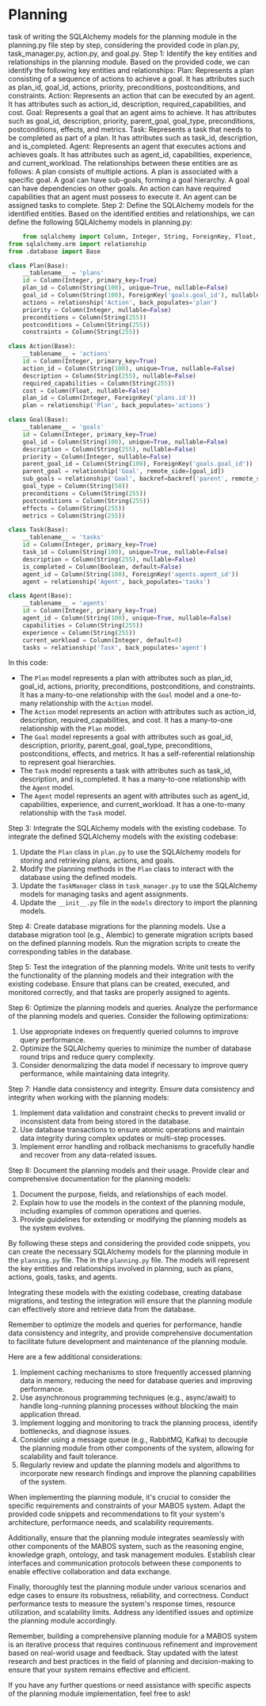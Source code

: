# Planning
task of writing the SQLAlchemy models for the planning module in the planning.py file step by step, considering the provided code in plan.py, task_manager.py, action.py, and goal.py.
Step 1: Identify the key entities and relationships in the planning module.
Based on the provided code, we can identify the following key entities and relationships:
Plan: Represents a plan consisting of a sequence of actions to achieve a goal. It has attributes such as plan_id, goal_id, actions, priority, preconditions, postconditions, and constraints.
Action: Represents an action that can be executed by an agent. It has attributes such as action_id, description, required_capabilities, and cost.
Goal: Represents a goal that an agent aims to achieve. It has attributes such as goal_id, description, priority, parent_goal, goal_type, preconditions, postconditions, effects, and metrics.
Task: Represents a task that needs to be completed as part of a plan. It has attributes such as task_id, description, and is_completed.
Agent: Represents an agent that executes actions and achieves goals. It has attributes such as agent_id, capabilities, experience, and current_workload.
The relationships between these entities are as follows:
A plan consists of multiple actions.
A plan is associated with a specific goal.
A goal can have sub-goals, forming a goal hierarchy.
A goal can have dependencies on other goals.
An action can have required capabilities that an agent must possess to execute it.
An agent can be assigned tasks to complete.
Step 2: Define the SQLAlchemy models for the identified entities.
Based on the identified entities and relationships, we can define the following SQLAlchemy models in planning.py:


```python
    from sqlalchemy import Column, Integer, String, ForeignKey, Float, Boolean
from sqlalchemy.orm import relationship
from .database import Base

class Plan(Base):
    __tablename__ = 'plans'
    id = Column(Integer, primary_key=True)
    plan_id = Column(String(100), unique=True, nullable=False)
    goal_id = Column(String(100), ForeignKey('goals.goal_id'), nullable=False)
    actions = relationship('Action', back_populates='plan')
    priority = Column(Integer, nullable=False)
    preconditions = Column(String(255))
    postconditions = Column(String(255))
    constraints = Column(String(255))

class Action(Base):
    __tablename__ = 'actions'
    id = Column(Integer, primary_key=True)
    action_id = Column(String(100), unique=True, nullable=False)
    description = Column(String(255), nullable=False)
    required_capabilities = Column(String(255))
    cost = Column(Float, nullable=False)
    plan_id = Column(Integer, ForeignKey('plans.id'))
    plan = relationship('Plan', back_populates='actions')

class Goal(Base):
    __tablename__ = 'goals'
    id = Column(Integer, primary_key=True)
    goal_id = Column(String(100), unique=True, nullable=False)
    description = Column(String(255), nullable=False)
    priority = Column(Integer, nullable=False)
    parent_goal_id = Column(String(100), ForeignKey('goals.goal_id'))
    parent_goal = relationship('Goal', remote_side=[goal_id])
    sub_goals = relationship('Goal', backref=backref('parent', remote_side=[goal_id]))
    goal_type = Column(String(50))
    preconditions = Column(String(255))
    postconditions = Column(String(255))
    effects = Column(String(255))
    metrics = Column(String(255))

class Task(Base):
    __tablename__ = 'tasks'
    id = Column(Integer, primary_key=True)
    task_id = Column(String(100), unique=True, nullable=False)
    description = Column(String(255), nullable=False)
    is_completed = Column(Boolean, default=False)
    agent_id = Column(String(100), ForeignKey('agents.agent_id'))
    agent = relationship('Agent', back_populates='tasks')

class Agent(Base):
    __tablename__ = 'agents'
    id = Column(Integer, primary_key=True)
    agent_id = Column(String(100), unique=True, nullable=False)
    capabilities = Column(String(255))
    experience = Column(String(255))
    current_workload = Column(Integer, default=0)
    tasks = relationship('Task', back_populates='agent')
```

In this code:
- The `Plan` model represents a plan with attributes such as plan_id, goal_id, actions, priority, preconditions, postconditions, and constraints. It has a many-to-one relationship with the `Goal` model and a one-to-many relationship with the `Action` model.
- The `Action` model represents an action with attributes such as action_id, description, required_capabilities, and cost. It has a many-to-one relationship with the `Plan` model.
- The `Goal` model represents a goal with attributes such as goal_id, description, priority, parent_goal, goal_type, preconditions, postconditions, effects, and metrics. It has a self-referential relationship to represent goal hierarchies.
- The `Task` model represents a task with attributes such as task_id, description, and is_completed. It has a many-to-one relationship with the `Agent` model.
- The `Agent` model represents an agent with attributes such as agent_id, capabilities, experience, and current_workload. It has a one-to-many relationship with the `Task` model.

Step 3: Integrate the SQLAlchemy models with the existing codebase.
To integrate the defined SQLAlchemy models with the existing codebase:

1. Update the `Plan` class in `plan.py` to use the SQLAlchemy models for storing and retrieving plans, actions, and goals.
2. Modify the planning methods in the `Plan` class to interact with the database using the defined models.
3. Update the `TaskManager` class in `task_manager.py` to use the SQLAlchemy models for managing tasks and agent assignments.
4. Update the `__init__.py` file in the `models` directory to import the planning models.

Step 4: Create database migrations for the planning models.
Use a database migration tool (e.g., Alembic) to generate migration scripts based on the defined planning models. Run the migration scripts to create the corresponding tables in the database.

Step 5: Test the integration of the planning models.
Write unit tests to verify the functionality of the planning models and their integration with the existing codebase. Ensure that plans can be created, executed, and monitored correctly, and that tasks are properly assigned to agents.

Step 6: Optimize the planning models and queries.
Analyze the performance of the planning models and queries. Consider the following optimizations:

1. Use appropriate indexes on frequently queried columns to improve query performance.
2. Optimize the SQLAlchemy queries to minimize the number of database round trips and reduce query complexity.
3. Consider denormalizing the data model if necessary to improve query performance, while maintaining data integrity.

Step 7: Handle data consistency and integrity.
Ensure data consistency and integrity when working with the planning models:

1. Implement data validation and constraint checks to prevent invalid or inconsistent data from being stored in the database.
2. Use database transactions to ensure atomic operations and maintain data integrity during complex updates or multi-step processes.
3. Implement error handling and rollback mechanisms to gracefully handle and recover from any data-related issues.

Step 8: Document the planning models and their usage.
Provide clear and comprehensive documentation for the planning models:

1. Document the purpose, fields, and relationships of each model.
2. Explain how to use the models in the context of the planning module, including examples of common operations and queries.
3. Provide guidelines for extending or modifying the planning models as the system evolves.

By following these steps and considering the provided code snippets, you can create the necessary SQLAlchemy models for the planning module in the `planning.py` file. The in the `planning.py` file. The models will represent the key entities and relationships involved in planning, such as plans, actions, goals, tasks, and agents.

Integrating these models with the existing codebase, creating database migrations, and testing the integration will ensure that the planning module can effectively store and retrieve data from the database.

Remember to optimize the models and queries for performance, handle data consistency and integrity, and provide comprehensive documentation to facilitate future development and maintenance of the planning module.

Here are a few additional considerations:

1. Implement caching mechanisms to store frequently accessed planning data in memory, reducing the need for database queries and improving performance.
2. Use asynchronous programming techniques (e.g., async/await) to handle long-running planning processes without blocking the main application thread.
3. Implement logging and monitoring to track the planning process, identify bottlenecks, and diagnose issues.
4. Consider using a message queue (e.g., RabbitMQ, Kafka) to decouple the planning module from other components of the system, allowing for scalability and fault tolerance.
5. Regularly review and update the planning models and algorithms to incorporate new research findings and improve the planning capabilities of the system.

When implementing the planning module, it's crucial to consider the specific requirements and constraints of your MABOS system. Adapt the provided code snippets and recommendations to fit your system's architecture, performance needs, and scalability requirements.

Additionally, ensure that the planning module integrates seamlessly with other components of the MABOS system, such as the reasoning engine, knowledge graph, ontology, and task management modules. Establish clear interfaces and communication protocols between these components to enable effective collaboration and data exchange.

Finally, thoroughly test the planning module under various scenarios and edge cases to ensure its robustness, reliability, and correctness. Conduct performance tests to measure the system's response times, resource utilization, and scalability limits. Address any identified issues and optimize the planning module accordingly.

Remember, building a comprehensive planning module for a MABOS system is an iterative process that requires continuous refinement and improvement based on real-world usage and feedback. Stay updated with the latest research and best practices in the field of planning and decision-making to ensure that your system remains effective and efficient.

If you have any further questions or need assistance with specific aspects of the planning module implementation, feel free to ask!